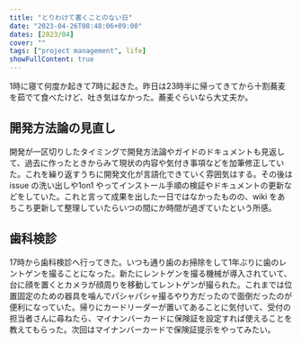 ```yaml
---
title: "とりわけて書くことのない日"
date: "2023-04-26T08:48:06+09:00"
dates: [2023/04]
cover: ""
tags: ["project management", life]
showFullContent: true
---
```


1時に寝て何度か起きて7時に起きた。昨日は23時半に帰ってきてから十割蕎麦を茹でて食べたけど、吐き気はなかった。蕎麦ぐらいなら大丈夫か。

## 開発方法論の見直し

開発が一区切りしたタイミングで開発方法論やガイドのドキュメントも見返して、過去に作ったときからみて現状の内容や気付き事項などを加筆修正していた。これを繰り返すうちに開発文化が言語化できていく雰囲気はする。その後は issue の洗い出しや1on1 やってインストール手順の検証やドキュメントの更新などをしていた。これと言って成果を出した一日ではなかったものの、wiki をあちこち更新して整理していたらいつの間にか時間が過ぎていたという所感。

## 歯科検診

17時から歯科検診へ行ってきた。いつも通り歯のお掃除をして1年ぶりに歯のレントゲンを撮ることになった。新たにレントゲンを撮る機械が導入されていて、台に顔を置くとカメラが顔周りを移動してレントゲンが撮られた。これまでは位置固定のための器具を噛んでパシャパシャ撮るやり方だったので面倒だったのが便利になっていた。帰りにカードリーダーが置いてあることに気付いて、受付の担当者さんに尋ねたら、マイナンバーカードに保険証を設定すれば使えることを教えてもらった。次回はマイナンバーカードで保険証提示をやってみたい。
